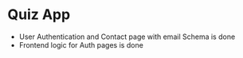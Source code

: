 # Quiz App
 * User Authentication and Contact page with email Schema is done
 * Frontend logic for Auth pages is done
